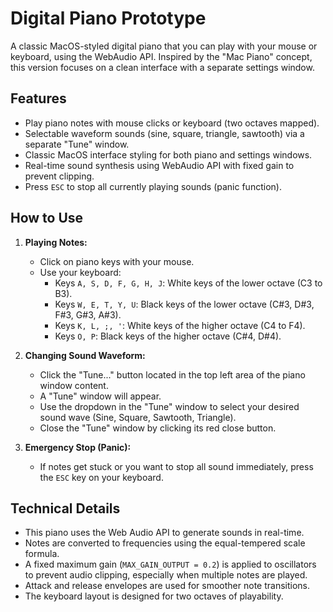 # Digital Piano Prototype

A classic MacOS-styled digital piano that you can play with your mouse or keyboard, using the WebAudio API.
Inspired by the "Mac Piano" concept, this version focuses on a clean interface with a separate settings window.

## Features

- Play piano notes with mouse clicks or keyboard (two octaves mapped).
- Selectable waveform sounds (sine, square, triangle, sawtooth) via a separate "Tune" window.
- Classic MacOS interface styling for both piano and settings windows.
- Real-time sound synthesis using WebAudio API with fixed gain to prevent clipping.
- Press `ESC` to stop all currently playing sounds (panic function).

## How to Use

1.  **Playing Notes:**
    *   Click on piano keys with your mouse.
    *   Use your keyboard:
        *   Keys `A, S, D, F, G, H, J`: White keys of the lower octave (C3 to B3).
        *   Keys `W, E, T, Y, U`: Black keys of the lower octave (C#3, D#3, F#3, G#3, A#3).
        *   Keys `K, L, ;, '`: White keys of the higher octave (C4 to F4).
        *   Keys `O, P`: Black keys of the higher octave (C#4, D#4).

2.  **Changing Sound Waveform:**
    *   Click the "Tune..." button located in the top left area of the piano window content.
    *   A "Tune" window will appear.
    *   Use the dropdown in the "Tune" window to select your desired sound wave (Sine, Square, Sawtooth, Triangle).
    *   Close the "Tune" window by clicking its red close button.

3.  **Emergency Stop (Panic):**
    *   If notes get stuck or you want to stop all sound immediately, press the `ESC` key on your keyboard.

## Technical Details

- This piano uses the Web Audio API to generate sounds in real-time.
- Notes are converted to frequencies using the equal-tempered scale formula.
- A fixed maximum gain (`MAX_GAIN_OUTPUT = 0.2`) is applied to oscillators to prevent audio clipping, especially when multiple notes are played.
- Attack and release envelopes are used for smoother note transitions.
- The keyboard layout is designed for two octaves of playability. 